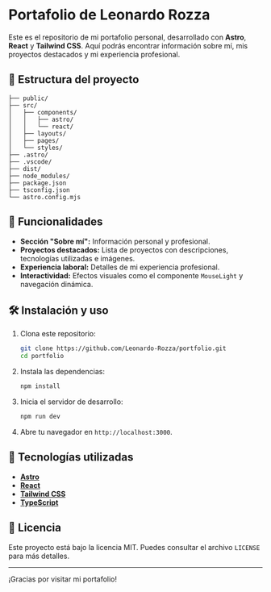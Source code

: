 # Portafolio de Leonardo Rozza

Este es el repositorio de mi portafolio personal, desarrollado con **Astro**, **React** y **Tailwind CSS**. Aquí podrás encontrar información sobre mí, mis proyectos destacados y mi experiencia profesional.

## 📂 Estructura del proyecto

```plaintext
├── public/                 
├── src/                    
│   ├── components/         
│   │   ├── astro/           
│   │   └── react/           
│   ├── layouts/             
│   ├── pages/               
│   └── styles/             
├── .astro/                  
├── .vscode/                 
├── dist/                    
├── node_modules/           
├── package.json            
├── tsconfig.json           
└── astro.config.mjs
```

## 🌟 Funcionalidades

- **Sección "Sobre mí":** Información personal y profesional.
- **Proyectos destacados:** Lista de proyectos con descripciones, tecnologías utilizadas e imágenes.
- **Experiencia laboral:** Detalles de mi experiencia profesional.
- **Interactividad:** Efectos visuales como el componente `MouseLight` y navegación dinámica.

## 🛠️ Instalación y uso

1. Clona este repositorio:

   ```bash
   git clone https://github.com/Leonardo-Rozza/portfolio.git
   cd portfolio
   ```

2. Instala las dependencias:

   ```bash
   npm install
   ```

3. Inicia el servidor de desarrollo:

   ```bash
   npm run dev
   ```

4. Abre tu navegador en `http://localhost:3000`.

## 🚀 Tecnologías utilizadas

- **[Astro](https://astro.build/)** 
- **[React](https://react.dev/)**
- **[Tailwind CSS](https://tailwindcss.com/)**
- **[TypeScript](https://www.typescriptlang.org)** 


## 📄 Licencia

Este proyecto está bajo la licencia MIT. Puedes consultar el archivo `LICENSE` para más detalles.

---

¡Gracias por visitar mi portafolio!